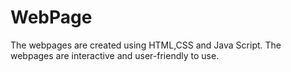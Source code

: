 # WebPage

The webpages are created using HTML,CSS and Java Script. The webpages are interactive and user-friendly to use.
